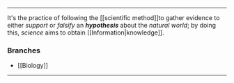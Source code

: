 ***

It's the practice of following the [[scientific method]]to gather evidence to either *support* or *falsify* an ***hypothesis*** about the *natural world*; by doing this, *science* aims to obtain [[Information|knowledge]].

### Branches

- [[Biology]]

***